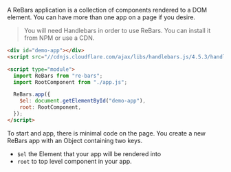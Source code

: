 A ReBars application is a collection of components rendered to a DOM element. You can have more than one app on a page if you desire.

> You will need Handlebars in order to use ReBars. You can install it from NPM or use a CDN.

``` html
<div id="demo-app"></div>
<script src="//cdnjs.cloudflare.com/ajax/libs/handlebars.js/4.5.3/handlebars.min.js"></script>

<script type="module">
  import ReBars from "re-bars";
  import RootComponent from "./app.js";

  ReBars.app({
    $el: document.getElementById("demo-app"),
    root: RootComponent,
  });
</script>
```

To start and app, there is minimal code on the page. You create a new ReBars app with an Object containing two keys.

- `$el` the Element that your app will be rendered into
- `root` to top level component in your app.
